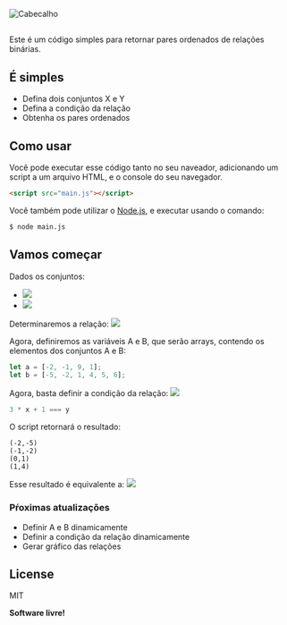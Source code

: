 ![Cabecalho](https://i.imgur.com/i37akf1.png)

## 
Este é um código simples para retornar pares ordenados de relações binárias.

## É simples
  - Defina dois conjuntos X e Y
  - Defina a condição da relação
  - Obtenha os pares ordenados

## Como usar
Você pode executar esse código tanto no seu naveador, adicionando um script a um arquivo HTML, e o console do seu navegador.
~~~html
<script src="main.js"></script>
~~~
Você também pode utilizar o [Node.js], e executar usando o comando:
```sh
$ node main.js
```

## Vamos começar
Dados os conjuntos:
-  <img src="https://render.githubusercontent.com/render/math?math=A%20%3D%20%5Cleft%20%5C%7B%20-2%2C%20-1%2C%200%2C%201%20%5Cright%20%5C%7D">
- <img src="https://render.githubusercontent.com/render/math?math=B%20%3D%20%5Cleft%20%5C%7B-5%2C%20-2%2C%201%2C%204%2C%205%2C%206%20%5Cright%20%5C%7D">
Determinaremos a relação:
<img src="https://render.githubusercontent.com/render/math?math=R%20%3D%20%5Cleft%20%5C%7B%20%5Cleft%20(%20x%2C%20y%20%5Cright%20)%20%5Cin%20A%5Ctimes%20B%20%7Cy%20%3D%203x%20%2B%201%20%5Cright%20%5C%7D">


Agora, definiremos as variáveis A e B, que serão arrays, contendo os elementos dos conjuntos A e B:
~~~javascript
let a = [-2, -1, 9, 1];
let b = [-5, -2, 1, 4, 5, 6];
~~~

Agora, basta definir a condição da relação:
<img src="https://render.githubusercontent.com/render/math?math=y%20%3D%203x%2B1">
~~~javascript
3 * x + 1 === y
~~~

O script retornará o resultado:
~~~
(-2,-5)
(-1,-2)
(0,1)
(1,4)
~~~
Esse resultado é equivalente a:
<img src="https://render.githubusercontent.com/render/math?math=R%3D%20%5Cleft%20%5C%7B%20%5Cleft%20(%20-2%2C%20-5%20%5Cright%20)%20%5Cleft%20(%20-1%2C%20-2%20%5Cright%20)%20%5Cleft%20(%200%2C%201%20%5Cright%20)%20%5Cleft%20(%201%2C%204%20%5Cright%20)%20%5Cright%20%5C%7D">



### Pŕoximas atualizações

 - Definir A e B dinamicamente
 - Definir a condição da relação dinamicamente
 - Gerar gráfico das relações

License
----

MIT


**Software livre!**

   [node.js]: <http://nodejs.org>
   